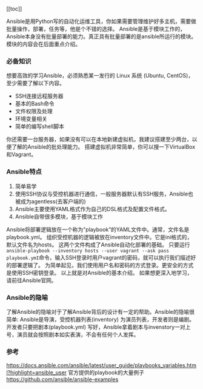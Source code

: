 [[toc]]

Ansible是用Python写的自动化运维工具，你如果需要管理维护好多主机，需要做批量操作，部署，任务等，他是个不错的选择。
Ansible是基于模块工作的，Ansible本身没有批量部署的能力。真正具有批量部署的是ansible所运行的模块。模块的内容会在后面重点介绍。

### 必备知识
想要高效的学习Ansible，必须熟悉某一发行的 Linux 系统 (Ubuntu, CentOS)，至少需要了解以下内容。
* SSH连接远程服务器
* 基本的Bash命令
* 文件权限及处理
* 环境变量相关
* 简单的编写shell脚本

你还需要一台服务器，如果没有可以在本地新建虚拟机，我建议搭建至少两台，以便了解的Ansible的批处理能力。
搭建虚拟机非常简单，你可以搜一下VirtualBox和Vagrant。
### Ansible特点

1. 简单易学
2. 使用SSH协议与受控机器进行通信，一般服务器默认有SSH服务，Ansible也被成为agentless(去客户端的)
3. Ansible主要使用YAML格式作为自己的DSL格式及配置文件格式。
4. Ansible自带很多模块，基于模块工作

Ansible将部署逻辑放在一个称为"playbook”的YAML文件中。通常，文件名是playbook.yml。
组织受控机器的逻辑被放在inventory文件中。它是ini格式的，默认文件名为hosts。
这两个文件构成了Ansible自动化部署的基础。
只要运行`ansible-playbook --inventory hosts --user vagrant --ask pass playbook.ymI`命令，输入SSH登录时用户vagrant的密码，就可以执行我们描述好的部署逻辑了。
为简单起见，我们使用用户名和密码的方式登录。更安全的方式是使用SSH密钥登录。
以上就是对Ansible的基本介绍。
如果想更深入地学习，请前往Ansible官网。

### Ansible的隐喻
了解Ansible的隐喻对于了解Ansible背后的设计有一定的帮助。Ansible的隐喻很简单:
Ansible是导演，受控机器列表(inventory) 为演员列表，开发者则是编剧。开发者只要把剧本(playbook.yml) 写好，Ansible拿着剧本与invenstory一对上号，演员就会按照剧本如实表演，不会有任何个人发挥。

### 参考
https://docs.ansible.com/ansible/latest/user_guide/playbooks_variables.html?highlight=ansible_user
官方提供的playbook的大量例子
https://github.com/ansible/ansible-examples
